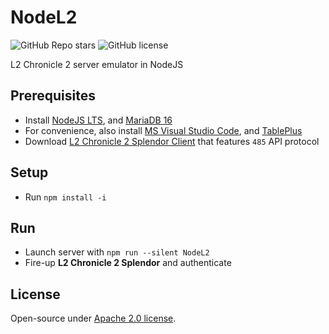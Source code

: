 # NodeL2

![GitHub Repo stars](https://img.shields.io/github/stars/dkoluris/nodel2?color=success) ![GitHub license](https://img.shields.io/github/license/dkoluris/nodel2?color=informational)

L2 Chronicle 2 server emulator in NodeJS

## Prerequisites
* Install [NodeJS LTS](https://nodejs.org/en/download), and [MariaDB 16](https://mariadb.org/download/?t=mariadb&p=mariadb&r=10.6.12)
* For convenience, also install [MS Visual Studio Code](https://code.visualstudio.com/download), and [TablePlus](https://tableplus.com/download)
* Download [L2 Chronicle 2 Splendor Client](https://drive.google.com/drive/folders/1kdVS2ymqmK3vzufEt5hUnij6pWS8BcZb?usp=sharing) that features `485` API protocol

## Setup
* Run `npm install -i`

## Run
* Launch server with `npm run --silent NodeL2`
* Fire-up **L2 Chronicle 2 Splendor** and authenticate

## License
Open-source under [Apache 2.0 license](https://www.apache.org/licenses/LICENSE-2.0).
